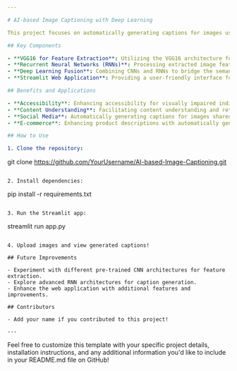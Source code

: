 ```yaml
---

# AI-based Image Captioning with Deep Learning

This project focuses on automatically generating captions for images using deep learning techniques. We leverage Convolutional Neural Networks (CNNs), specifically the VGG16 model, for feature extraction, and Recurrent Neural Networks (RNNs), particularly Long Short-Term Memory (LSTM) networks, for caption generation. The project also includes a user-friendly web application built with Streamlit for easy interaction.

## Key Components

- **VGG16 for Feature Extraction**: Utilizing the VGG16 architecture for extracting rich visual features from images.
- **Recurrent Neural Networks (RNNs)**: Processing extracted image features with LSTM networks to generate coherent captions.
- **Deep Learning Fusion**: Combining CNNs and RNNs to bridge the semantic gap between visual and textual information.
- **Streamlit Web Application**: Providing a user-friendly interface for uploading images and receiving generated captions instantly.

## Benefits and Applications

- **Accessibility**: Enhancing accessibility for visually impaired individuals by providing descriptions for images.
- **Content Understanding**: Facilitating content understanding and retrieval in multimedia databases.
- **Social Media**: Automatically generating captions for images shared on social media platforms to improve engagement and accessibility.
- **E-commerce**: Enhancing product descriptions with automatically generated captions for images, leading to better user experience and increased sales.

## How to Use

1. Clone the repository:
   ```
   git clone https://github.com/YourUsername/AI-based-Image-Captioning.git
   ```

2. Install dependencies:
   ```
   pip install -r requirements.txt
   ```

3. Run the Streamlit app:
   ```
   streamlit run app.py
   ```

4. Upload images and view generated captions!

## Future Improvements

- Experiment with different pre-trained CNN architectures for feature extraction.
- Explore advanced RNN architectures for caption generation.
- Enhance the web application with additional features and improvements.

## Contributors

- Add your name if you contributed to this project!

---
```


Feel free to customize this template with your specific project details, installation instructions, and any additional information you'd like to include in your README.md file on GitHub!
